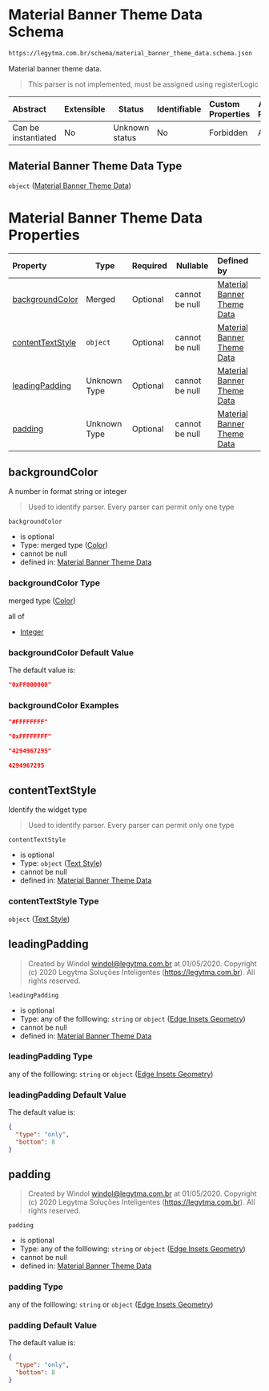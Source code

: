 # Material Banner Theme Data Schema

```txt
https://legytma.com.br/schema/material_banner_theme_data.schema.json
```

Material banner theme data.


> This parser is not implemented, must be assigned using registerLogic
>

| Abstract            | Extensible | Status         | Identifiable | Custom Properties | Additional Properties | Access Restrictions | Defined In                                                                                                        |
| :------------------ | ---------- | -------------- | ------------ | :---------------- | --------------------- | ------------------- | ----------------------------------------------------------------------------------------------------------------- |
| Can be instantiated | No         | Unknown status | No           | Forbidden         | Allowed               | none                | [material_banner_theme_data.schema.json](../schema/material_banner_theme_data.schema.json "open original schema") |

## Material Banner Theme Data Type

`object` ([Material Banner Theme Data](material_banner_theme_data.md))

# Material Banner Theme Data Properties

| Property                              | Type         | Required | Nullable       | Defined by                                                                                                                                                                              |
| :------------------------------------ | ------------ | -------- | -------------- | :-------------------------------------------------------------------------------------------------------------------------------------------------------------------------------------- |
| [backgroundColor](#backgroundColor)   | Merged       | Optional | cannot be null | [Material Banner Theme Data](app_bar_theme-properties-color.md "https&#x3A;//legytma.com.br/schema/color.schema.json#/properties/backgroundColor")                                      |
| [contentTextStyle](#contentTextStyle) | `object`     | Optional | cannot be null | [Material Banner Theme Data](chip_theme_data-properties-text-style-1.md "https&#x3A;//legytma.com.br/schema/text_style.schema.json#/properties/contentTextStyle")                       |
| [leadingPadding](#leadingPadding)     | Unknown Type | Optional | cannot be null | [Material Banner Theme Data](button_bar_theme_data-properties-edge-insets-geometry.md "https&#x3A;//legytma.com.br/schema/edge_insets_geometry.schema.json#/properties/leadingPadding") |
| [padding](#padding)                   | Unknown Type | Optional | cannot be null | [Material Banner Theme Data](button_bar_theme_data-properties-edge-insets-geometry.md "https&#x3A;//legytma.com.br/schema/edge_insets_geometry.schema.json#/properties/padding")        |

## backgroundColor

A number in format string or integer


> Used to identify parser. Every parser can permit only one type
>

`backgroundColor`

-   is optional
-   Type: merged type ([Color](app_bar_theme-properties-color.md))
-   cannot be null
-   defined in: [Material Banner Theme Data](app_bar_theme-properties-color.md "https&#x3A;//legytma.com.br/schema/color.schema.json#/properties/backgroundColor")

### backgroundColor Type

merged type ([Color](app_bar_theme-properties-color.md))

all of

-   [Integer](color-allof-integer.md "check type definition")

### backgroundColor Default Value

The default value is:

```json
"0xFF000000"
```

### backgroundColor Examples

```json
"#FFFFFFFF"
```

```json
"0xFFFFFFFF"
```

```json
"4294967295"
```

```json
4294967295
```

## contentTextStyle

Identify the widget type


> Used to identify parser. Every parser can permit only one type
>

`contentTextStyle`

-   is optional
-   Type: `object` ([Text Style](chip_theme_data-properties-text-style-1.md))
-   cannot be null
-   defined in: [Material Banner Theme Data](chip_theme_data-properties-text-style-1.md "https&#x3A;//legytma.com.br/schema/text_style.schema.json#/properties/contentTextStyle")

### contentTextStyle Type

`object` ([Text Style](chip_theme_data-properties-text-style-1.md))

## leadingPadding




> Created by Windol [windol@legytma.com.br](mailto:windol@legytma.com.br) at 01/05/2020.
> Copyright (c) 2020 Legytma Soluções Inteligentes (<https://legytma.com.br>). All rights reserved.
>

`leadingPadding`

-   is optional
-   Type: any of the folllowing: `string` or `object` ([Edge Insets Geometry](button_bar_theme_data-properties-edge-insets-geometry.md))
-   cannot be null
-   defined in: [Material Banner Theme Data](button_bar_theme_data-properties-edge-insets-geometry.md "https&#x3A;//legytma.com.br/schema/edge_insets_geometry.schema.json#/properties/leadingPadding")

### leadingPadding Type

any of the folllowing: `string` or `object` ([Edge Insets Geometry](button_bar_theme_data-properties-edge-insets-geometry.md))

### leadingPadding Default Value

The default value is:

```json
{
  "type": "only",
  "bottom": 8
}
```

## padding




> Created by Windol [windol@legytma.com.br](mailto:windol@legytma.com.br) at 01/05/2020.
> Copyright (c) 2020 Legytma Soluções Inteligentes (<https://legytma.com.br>). All rights reserved.
>

`padding`

-   is optional
-   Type: any of the folllowing: `string` or `object` ([Edge Insets Geometry](button_bar_theme_data-properties-edge-insets-geometry.md))
-   cannot be null
-   defined in: [Material Banner Theme Data](button_bar_theme_data-properties-edge-insets-geometry.md "https&#x3A;//legytma.com.br/schema/edge_insets_geometry.schema.json#/properties/padding")

### padding Type

any of the folllowing: `string` or `object` ([Edge Insets Geometry](button_bar_theme_data-properties-edge-insets-geometry.md))

### padding Default Value

The default value is:

```json
{
  "type": "only",
  "bottom": 8
}
```
